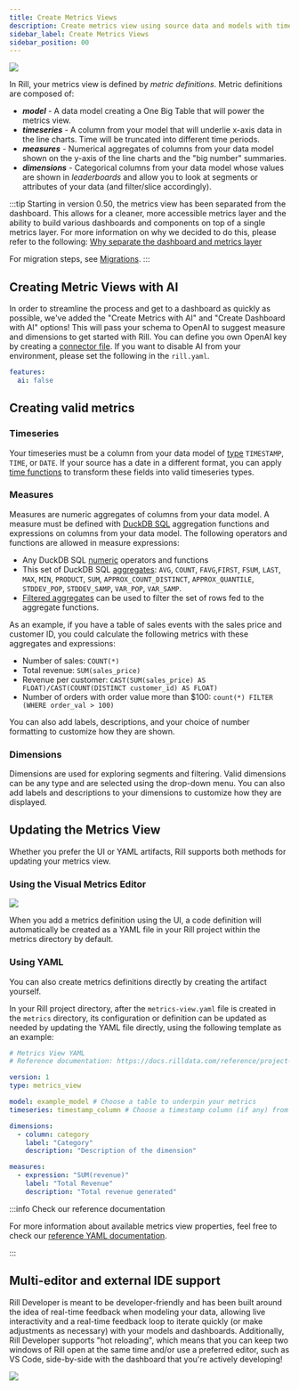 ```yaml
---
title: Create Metrics Views
description: Create metrics view using source data and models with time, dimensions, and measures
sidebar_label: Create Metrics Views
sidebar_position: 00
---
```


<img src = '/img/build/metrics-view/visual-metrics-editor.gif' class='rounded-gif' />
<br />

In Rill, your metrics view is defined by _metric definitions_. Metric definitions are composed of:
* _**model**_ - A data model creating a One Big Table that will power the metrics view.
* _**timeseries**_ - A column from your model that will underlie x-axis data in the line charts. Time will be truncated into different time periods.
* _**measures**_ - Numerical aggregates of columns from your data model shown on the y-axis of the line charts and the "big number" summaries.
* _**dimensions**_ - Categorical columns from your data model whose values are shown in _leaderboards_ and allow you to look at segments or attributes of your data (and filter/slice accordingly).


:::tip
Starting in version 0.50, the metrics view has been separated from the dashboard. This allows for a cleaner, more accessible metrics layer and the ability to build various dashboards and components on top of a single metrics layer. For more information on why we decided to do this, please refer to the following: [Why separate the dashboard and metrics layer](/get-started/concepts/metrics-layer)

For migration steps, see [Migrations](/other/v50-dashboard-changes#how-to-migrate-your-current-dashboards).
:::


## Creating Metric Views with AI

In order to streamline the process and get to a dashboard as quickly as possible, we've added the "Create Metrics with AI" and "Create Dashboard with AI" options! This will pass your schema to OpenAI to suggest measure and dimensions to get started with Rill. You can define you own OpenAI key by creating a [connector file](/reference/project-files/connectors#openapi). If you want to disable AI from your environment, please set the following in the `rill.yaml`.
```yaml
features:
  ai: false
```

## Creating valid metrics

### Timeseries

Your timeseries must be a column from your data model of [type](https://duckdb.org/docs/sql/data_types/timestamp) `TIMESTAMP`, `TIME`, or `DATE`. If your source has a date in a different format, you can apply [time functions](https://duckdb.org/docs/sql/functions/timestamp) to transform these fields into valid timeseries types.

### Measures

Measures are numeric aggregates of columns from your data model. A measure must be defined with [DuckDB SQL](https://duckdb.org/docs/sql/introduction.html) aggregation functions and expressions on columns from your data model. The following operators and functions are allowed in measure expressions:

* Any DuckDB SQL [numeric](https://duckdb.org/docs/sql/functions/numeric) operators and functions
* This set of DuckDB SQL [aggregates](https://duckdb.org/docs/sql/aggregates): `AVG`, `COUNT`, `FAVG`,`FIRST`, `FSUM`, `LAST`, `MAX`, `MIN`, `PRODUCT`, `SUM`, `APPROX_COUNT_DISTINCT`, `APPROX_QUANTILE`, `STDDEV_POP`, `STDDEV_SAMP`, `VAR_POP`, `VAR_SAMP`.
* [Filtered aggregates](https://duckdb.org/docs/sql/query_syntax/filter.html) can be used to filter the set of rows fed to the aggregate functions.

As an example, if you have a table of sales events with the sales price and customer ID, you could calculate the following metrics with these aggregates and expressions:
* Number of sales: `COUNT(*)`
* Total revenue: `SUM(sales_price)` 
* Revenue per customer: `CAST(SUM(sales_price) AS FLOAT)/CAST(COUNT(DISTINCT customer_id) AS FLOAT)`
* Number of orders with order value more than $100: `count(*) FILTER (WHERE order_val > 100)`

You can also add labels, descriptions, and your choice of number formatting to customize how they are shown.


### Dimensions

Dimensions are used for exploring segments and filtering. Valid dimensions can be any type and are selected using the drop-down menu. You can also add labels and descriptions to your dimensions to customize how they are displayed.


## Updating the Metrics View

Whether you prefer the UI or YAML artifacts, Rill supports both methods for updating your metrics view.

### Using the Visual Metrics Editor

<img src = '/img/build/metrics-view/visual-metrics-editor.png' class='rounded-gif' />
<br />

When you add a metrics definition using the UI, a code definition will automatically be created as a YAML file in your Rill project within the metrics directory by default. 

### Using YAML
You can also create metrics definitions directly by creating the artifact yourself.

In your Rill project directory, after the `metrics-view.yaml` file is created in the `metrics` directory, its configuration or definition can be updated as needed by updating the YAML file directly, using the following template as an example:

```yaml
# Metrics View YAML
# Reference documentation: https://docs.rilldata.com/reference/project-files/metrics_views

version: 1
type: metrics_view

model: example_model # Choose a table to underpin your metrics
timeseries: timestamp_column # Choose a timestamp column (if any) from your table

dimensions:
  - column: category
    label: "Category"
    description: "Description of the dimension"

measures:
  - expression: "SUM(revenue)"
    label: "Total Revenue"
    description: "Total revenue generated"

```
:::info Check our reference documentation

For more information about available metrics view properties, feel free to check our [reference YAML documentation](/reference/project-files/metrics-views).

:::


## Multi-editor and external IDE support

Rill Developer is meant to be developer-friendly and has been built around the idea of real-time feedback when modeling your data, allowing live interactivity and a real-time feedback loop to iterate quickly (or make adjustments as necessary) with your models and dashboards. Additionally, Rill Developer supports "hot reloading", which means that you can keep two windows of Rill open at the same time and/or use a preferred editor, such as VS Code, side-by-side with the dashboard that you're actively developing!

<img src = 'https://cdn.rilldata.com/docs/release-notes/36_hot_reload.gif' class='rounded-gif' />
<br />

